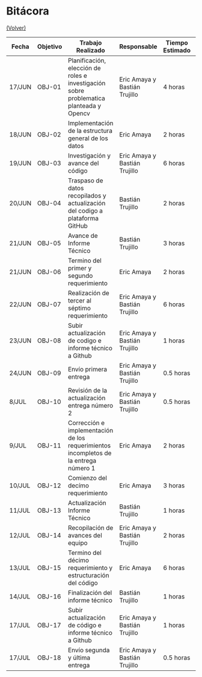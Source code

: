 # Bitácora

[(Volver)](../README.md)

| Fecha  | Objetivo  | Trabajo Realizado | Responsable | Tiempo Estimado | Tiempo Real |
|--------|-----------|-------------------|-------------|-----------------|-------------|
| 17/JUN | OBJ-01    | Planificación, elección de roles e investigación sobre problematica planteada y Opencv| Eric Amaya y Bastián Trujillo | 4 horas | 8 horas |
| 18/JUN | OBJ-02    | Implementación de la estructura general de los datos | Eric Amaya |  2 horas | 4 horas |
| 19/JUN | OBJ-03    | Investigación y avance del código | Eric Amaya y Bastián Trujillo |  6 horas | 8 horas |
| 20/JUN | OBJ-04    | Traspaso de datos recopilados y actualización del codigo a plataforma GitHub | Bastián Trujillo | 2 horas | 5 horas |
| 21/JUN | OBJ-05    | Avance de Informe Técnico | Bastián Trujillo |  3 horas | 6 horas |
| 21/JUN | OBJ-06    | Termino del primer y segundo requerimiento | Eric Amaya | 2 horas | 5 horas |
| 22/JUN | OBJ-07    | Realización de tercer al séptimo requerimiento | Eric Amaya y Bastián Trujillo |  6 horas | 8 horas |
| 23/JUN | OBJ-08    | Subir actualización de codigo e informe técnico a Github | Eric Amaya y Bastián Trujillo | 1 horas | 2 horas |
| 24/JUN | OBJ-09    | Envío primera entrega | Eric Amaya y Bastián Trujillo |  0.5 horas | 0.5 horas |
| 8/JUL  | OBJ-10    | Revisión de la actualización entrega número 2 | Eric Amaya y Bastián Trujillo |  0.5 horas | 0.5 horas |
| 9/JUL  | OBJ-11    | Corrección e implementación de los requerimientos incompletos de la entrega número 1 | Eric Amaya |  2 horas | 3.5 horas |
| 10/JUL | OBJ-12    | Comienzo del decímo requerimiento | Eric Amaya |  3 horas | 3 horas |
| 11/JUL | OBJ-13    | Actualización Informe Técnico | Bastián Trujillo |  1 horas | 2 horas |
| 12/JUL | OBJ-14    | Recopilación de avances del equipo | Eric Amaya y Bastián Trujillo |  2 horas | 2.5 horas |
| 13/JUL | OBJ-15    | Termino del décimo requerimiento y estructuración del código | Eric Amaya |  6 horas | 7 horas |
| 14/JUL | OBJ-16    | Finalización del informe técnico | Bastián Trujillo |  1 horas | 1.5 horas |
| 17/JUL | OBJ-17    | Subir actualización de código e informe técnico a Github | Eric Amaya y Bastián Trujillo |  1 horas | 2 horas |
| 17/JUL | OBJ-18    | Envío segunda y última entrega | Eric Amaya y Bastián Trujillo |  0.5 horas | 0.5 horas |
